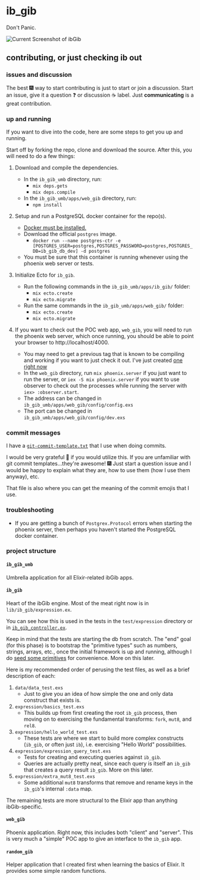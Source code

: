 # ib_gib

Don't Panic.

![Current Screenshot of ibGib](/images/animated/2016-09-27-animated.gif)

## contributing, or just checking ib out

### issues and discussion

The best :fireworks: way to start contributing is just to start or join a
discussion. Start an issue, give it a question :question: or discussion :coffee:
label. Just **communicating** is a great contribution.

### up and running

If you want to dive into the code, here are some steps to get you up and
running.

Start off by forking the repo, clone and download the source. After this, you
will need to do a few things:  

1. Download and compile the dependencies.  
   * In the `ib_gib_umb` directory, run:
     * `mix deps.gets`
     * `mix deps.compile`  
   * In the `ib_gib_umb/apps/web_gib` directory, run:
     * `npm install`
2. Setup and run a PostgreSQL docker container for the repo(s).
   * [Docker must be installed.](https://docs.docker.com/engine/installation/)
   * Download the official `postgres` image.
     * `docker run --name postgres-ctr -e [POSTGRES_USER=postgres,POSTGRES_PASSWORD=postgres,POSTGRES_DB=ib_gib_db_dev] -d postgres`
   * You must be sure that this container is running whenever using the phoenix
     web server or tests.
3. Initialize Ecto for `ib_gib`.
   * Run the following commands in the `ib_gib_umb/apps/ib_gib/` folder:
     * `mix ecto.create`
     * `mix ecto.migrate`
   * Run the same commands in the `ib_gib_umb/apps/web_gib/` folder:
     * `mix ecto.create`
     * `mix ecto.migrate`

4. If you want to check out the POC web app, `web_gib`, you will need to run
   the phoenix web server, which once running, you should be able to point your browser to http://localhost/4000.
   * You may need to get a previous tag that is known to be compiling and
     working if you want to just check it out. I've just created
     [one right now](https://github.com/ibgib/ibgib/tree/tag-abstract-02-teething)
   * In the `web_gib` directory, run `mix phoenix.server` if you just want to
     run the server, or `iex -S mix phoenix.server` if you want to use observer
     to check out the processes while running the server with
     `iex> :observer.start`.
   * The address can be changed in `ib_gib_umb/apps/web_gib/config/config.exs`
   * The port can be changed in `ib_gib_umb/apps/web_gib/config/dev.exs`

### commit messages

I have a [`git-commit-template.txt`](https://github.com/ibgib/ibgib/blob/master/git-commit-template.txt) that I use when doing commits.

I would be very grateful :pray: if you would utilize this. If you are unfamiliar with
git commit templates...they're awesome! :fireworks: Just start a question issue
and I would be happy to explain what they are, how to use them (how I use
them anyway), etc.

That file is also where you can get the meaning of the commit emojis that I use.

### troubleshooting

* If you are getting a bunch of `Postgrex.Protocol` errors when starting the
  phoenix server, then perhaps you haven't started the PostgreSQL docker
  container.

### project structure

#### `ib_gib_umb`
Umbrella application for all Elixir-related ibGib apps.

#### `ib_gib`
Heart of the ibGib engine. Most of the meat right now is in
`lib/ib_gib/expression.ex`.

You can see how this is used in the tests in the `test/expression` directory
or in [`ib_gib_controller.ex`](https://github.com/ibgib/ibgib/blob/master/ib_gib_umb/apps/web_gib/web/controllers/ib_gib_controller.ex).

Keep in mind that the tests are starting the db from scratch. The "end" goal
(for this phase) is to bootstrap the "primitive types" such as numbers, strings,
arrays, etc., once the initial framework is up and running, although I do
[seed some primitives](https://github.com/ibgib/ibgib/blob/master/ib_gib_umb/apps/ib_gib/priv/repo/seeds.exs) for convenience. More on this later.

Here is my recommended order of perusing the test files, as well as a brief
description of each:

1. `data/data_test.exs`  
   * Just to give you an idea of how simple the one and only data construct
     that exists is.  
2. `expression/basics_test.exs`  
   * This builds up from first creating the root `ib_gib` process, then moving
     on to exercising the fundamental transforms: `fork`, `mut8`, and `rel8`.
3. `expression/hello_world_test.exs`  
   * These tests are where we start to build more complex constructs (`ib_gib`,
     or often just `ib`), i.e. exercising "Hello World" possibilities.
4. `expression/expression_query_test.exs`  
   * Tests for creating and executing queries against `ib_gib`.  
   * Queries are actually pretty neat, since each query is itself an `ib_gib`
     that creates a query result `ib_gib`. More on this later.  
5. `expression/extra_mut8_test.exs`  
   * Some additional `mut8` transforms that remove and rename keys in the
     `ib_gib`'s internal `:data` map.

The remaining tests are more structural to the Elixir app than anything
ibGib-specific.

#### `web_gib`
Phoenix application. Right now, this includes both "client" and "server".
This is very much a "simple" POC app to give an interface to the `ib_gib` app.

#### `random_gib`
Helper application that I created first when learning the basics of Elixir.
It provides some simple random functions.
